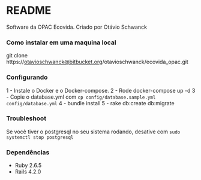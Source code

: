 # README #

Software da OPAC Ecovida.  Criado por Otávio Schwanck

### Como instalar em uma maquina local ###

git clone https://otavioschwanck@bitbucket.org/otavioschwanck/ecovida_opac.git

### Configurando ###

1 - Instale o Docker e o Docker-compose.
2 - Rode docker-compose up -d
3 - Copie o database.yml com `cp config/database.sample.yml config/database.yml`
4 - bundle install
5 - rake db:create db:migrate

### Troubleshoot ###

Se você tiver o postgresql no seu sistema rodando, desative com `sudo systemctl stop postgresql`

### Dependências ###

- Ruby 2.6.5
- Rails 4.2.0


